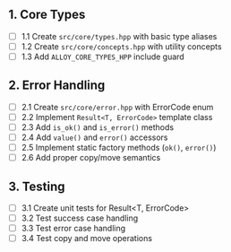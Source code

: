 ## 1. Core Types

- [ ] 1.1 Create `src/core/types.hpp` with basic type aliases
- [ ] 1.2 Create `src/core/concepts.hpp` with utility concepts
- [ ] 1.3 Add `ALLOY_CORE_TYPES_HPP` include guard

## 2. Error Handling

- [ ] 2.1 Create `src/core/error.hpp` with ErrorCode enum
- [ ] 2.2 Implement `Result<T, ErrorCode>` template class
- [ ] 2.3 Add `is_ok()` and `is_error()` methods
- [ ] 2.4 Add `value()` and `error()` accessors
- [ ] 2.5 Implement static factory methods (`ok()`, `error()`)
- [ ] 2.6 Add proper copy/move semantics

## 3. Testing

- [ ] 3.1 Create unit tests for Result<T, ErrorCode>
- [ ] 3.2 Test success case handling
- [ ] 3.3 Test error case handling
- [ ] 3.4 Test copy and move operations
